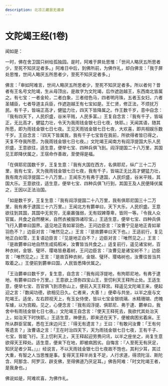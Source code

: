 ```yaml
---
description: 北凉三藏昙无谶译
---
```


# 文陀竭王经(1卷)

闻如是：

一时，佛在舍卫国只树给孤独园。是时，阿难于屏处思惟：「世间人略厌五所思者少，至死不知厌足者多。」阿难日中后，到佛所前，为佛作礼，却白佛言：「我于屏处思惟，世间人略厌五所思者少，至死不知厌足者多。」

佛言：「审如阿难言，世间人略厌五所思者少，至死不知厌足者多。所以者何？昔者有王名号文陀竭，生从母顶出，是故字为文陀竭，后作遮迦越王，东西南北皆属之。有七宝：一者金轮，二者白象，三者绀色马，四者明月珠，五者玉女妇，六者圣辅臣，七者导道主兵臣，作遮迦越王有七宝如是。王仁贤，修正法，不烦扰万民。有千子，皆端正高才，健猛力壮，四天下皆降属之。作王数千岁，意中自念：『我有四天下，人民炽盛，谷米平贱，人民多富。』王复自念言：『我有千子，皆端正，无比高才，健猛力壮，令天为我雨钱金银七日七夜，快耶。』天闻其语，随其所愿，即为雨钱金银七日七夜。王见天雨钱金银七日七夜，大欢喜，即共相娱乐数千岁。王自念言：『四天下皆属我，我有千子七宝皆在我前，所欲得者皆已得之，天复不夺我所愿，为我雨钱金银七日七夜。』文陀竭王闻南方有阎浮提国大乐人民炽盛，王意欲往，适生意，便举七宝、四种兵俱飞到。阎浮提国二十八万里，其国见王即降伏属之，王宿命作善故，至使得是福。

「在俱耶尼国数千岁，王复生意：『我有大国在西方，名俱耶尼，纵广三十二万里，我有七宝，天为我雨钱金银七日七夜，我有千子，皆端正无比高才健猛力壮，我有南方阎浮提国二十八万里。』王闻东方有弗于逮国，人民炽盛，谷米平贱，其国大乐。王意欲往，适生意，便举七宝、四种兵俱飞行到，其国王及人民便降伏属之，王因以正法治国。

「如是数千岁，王复生意：『我有阎浮提国二十八万里，我有俱耶尼国三十二万里，我有弗于逮国三十六万里。』王闻北方有欝单曰，天下大乐，人民炽盛。王意欲往到其国，其国中无贫穷，无豪羸强弱，无有奴婢尊卑，皆同一等。『令我人众官属，共食之自然粳米，自然衣被服饰诸珍宝。』王适生意，便举七宝、四种兵俱飞行入欝单曰国界。遥见地正青如翠羽色，王问边臣言：『汝曹宁见是地正青如翠羽色不？』边臣对言：『唯然见之。』王言：『是故欝单曰天下也。』王适前行，复见地正白如雪，王复语边臣言：『见是地正白不？』边臣对言：『唯然见之。』王言：『是故欝单曰地自然生成捣稻米，汝曹皆当共食之。』适复前行，遥见诸宝树，百种衣树，金银、璧环、璎珞皆悬着树，王问边臣言：『汝曹见是诸宝树不？』边臣言：『唯然见之。』王言：『是故百种衣树，金银、璧环、璎珞树也，汝曹往皆当共取着之。』王便前到欝单曰国，人民皆悉降伏属之。

「王治欝单曰数千岁，复生意，自念言：『我有阎浮提地，有拘耶尼地，有弗于逮地，有欝单曰四十万里。』王意欲上须弥四宝山王，至忉利天王释所止处。王适生意，便举七宝、百官俱飞到须弥山上，便前入天王释宫。释遥见文陀竭王来，便起迎之言：『数闻功德，欲相见日久。仁者来，大善！』便牵与共坐，以半之座与文陀竭王。适坐，左右顾视天上，有玉女侍使，皆以七宝金银琉璃、水精珊瑚、虎魄车璩，以为宫殿。见之，心便念言：『我有阎浮提、俱耶尼、弗于逮、欝单曰，我舍中有雨钱金银七日七夜。』文陀竭王自念言：『使天王释死去，我欲代其处治天上，如治天下时快耶。』王适生意，神便去，即来还在天下，便被病困劣着床。王所从群臣官属，悉在王床边问王：『得无有遗言？』王曰：『有敢问汝曹：「王有何等遗言？」汝曹语之言：「王在时治四天下，天为雨钱金银七日七夜，王有千子、七宝，皆能飞行。王上忉利天上，天王释起迎劳赉问讯，以半之座坐之，尚复生意欲得天王释处。适生意，便来下在地，即被病困劣。自悔言：『人至死无有厌足，知厌足者少耳。』」』经说言，不以天雨钱金银七日七夜故不饱也，其利少耳，其过大重，有智之人当思惟是事。复得天王释半尚复不足，人行求道，得须陀洹、斯陀含、阿那含、阿罗汉、辟支佛，至得佛道乃厌足耳。」佛告阿难：「时文陀竭王者，是我身也。」

佛说如是，阿难欢喜，为佛作礼。
